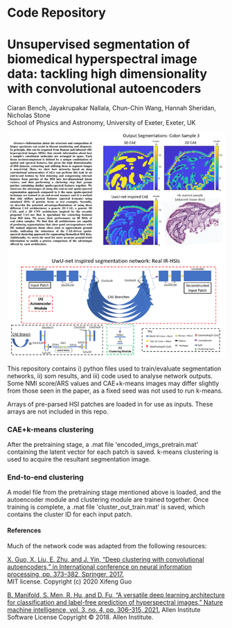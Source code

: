 # Code Repository  
# Unsupervised segmentation of biomedical hyperspectral image data: tackling high dimensionality with convolutional autoencoders  

Ciaran Bench, Jayakrupakar Nallala, Chun-Chin Wang, Hannah Sheridan, Nicholas Stone  
School of Physics and Astronomy, University of Exeter, Exeter, UK  

<img src="./README_files/abstract.PNG">
<img src="./README_files/arch_github.PNG">  

This repository contains i) python files used to train/evaluate segmentation networks, ii) som results, and iii) code used to analyse network outputs. Some NMI score/ARS values and CAE+k-means images may differ slightly from those seen in the paper, as a fixed seed was not used to run k-means.  

Arrays of pre-parsed HSI patches are loaded in for use as inputs. These arrays are not included in this repo.

### CAE+k-means clustering  
After the pretraining stage, a .mat file 'encoded_imgs_pretrain.mat' containing the latent vector for each patch is saved. k-means clustering is used to acquire the resultant segmentation image.  

### End-to-end clustering  
A model file from the pretraining stage mentioned above is loaded, and the autoencoder module and clustering module are trained together. Once training is complete, a .mat file 'cluster_out_train.mat' is saved, which contains the cluster ID for each input patch.  


#### References
Much of the network code was adapted from the following resources:

[X. Guo, X. Liu, E. Zhu, and J. Yin, “Deep clustering with convolutional autoencoders,” in International conference on neural information
processing, pp. 373–382, Springer, 2017.](https://xifengguo.github.io/papers/ICONIP17-DCEC.pdf)  
MIT license. Copyright (c) 2020 Xifeng Guo

[B. Manifold, S. Men, R. Hu, and D. Fu, “A versatile deep learning
architecture for classification and label-free prediction of hyperspectral
images,” Nature machine intelligence, vol. 3, no. 4, pp. 306–315, 2021.](https://doi.org/10.1038%2Fs42256-021-00309-y)
Allen Institute Software License Copyright © 2018. Allen Institute.
